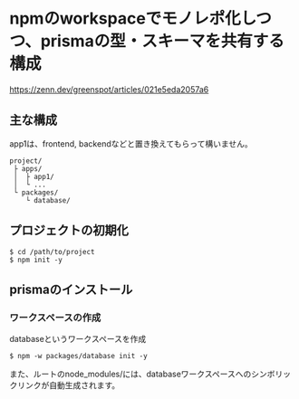 # npmのworkspaceでモノレポ化しつつ、prismaの型・スキーマを共有する構成
https://zenn.dev/greenspot/articles/021e5eda2057a6

## 主な構成
app1は、frontend, backendなどと置き換えてもらって構いません。
```
project/
 ├ apps/
 │  ├ app1/
 │  └ ...
 └ packages/
    └ database/
```

## プロジェクトの初期化
```
$ cd /path/to/project
$ npm init -y
```

## prismaのインストール

### ワークスペースの作成
databaseというワークスペースを作成
```
$ npm -w packages/database init -y
```
また、ルートのnode_modules/には、databaseワークスペースへのシンボリックリンクが自動生成されます。
